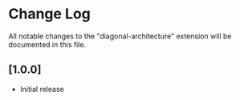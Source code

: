 # Change Log

All notable changes to the "diagonal-architecture" extension will be documented in this file.

## [1.0.0]

- Initial release